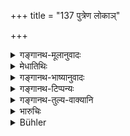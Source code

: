 +++
title = "137 पुत्रेण लोकाञ्"

+++

<details><summary>गङ्गानथ-मूलानुवादः</summary>

Through the son one conquers the worlds, through the grandson he obtains immortality, and through the son’s grandson he attains the regions of the Sun.—(137)
</details>

<details><summary>मेधातिथिः</summary>

**पुत्रेण** जातेन तकृतेनोपकारेण **लोकान्** स्वर्गादीन् दश विशोकान् **जयति** प्राप्नोति । तत्रोत्पद्यत इति यावत् । एवं **पौत्रेणानन्त्यं** तेष्व् एव चिरन्तनकालम् अवस्थानं लभते । **पौत्रस्य पुत्रेण** **ब्रध्नस्य विष्टपम्** आदित्यलोकं **प्राप्नोति** । प्राकाश्यम् अश्नुते न केनचित् तमसा व्रियते ॥ ९.१३७ ॥
</details>

<details><summary>गङ्गानथ-भाष्यानुवादः</summary>

^(‘)*Through the son*’—when born,—*i.e*. through the help rendered by him—‘*one conquers*’—wins—‘*the worlds*’—the ten ‘sorrowless regions,’ Heaven and the rest’. That is he becomes bo rn in those regions.

Similarly ‘*through the grandson, he obtains immortality*’—*i-e*., long residence in those regions.

‘*Through the son’s grandson he attains the regions of the Sun*’—*i.e*.,
*he* becomes effulgent and is not be dimmed by any sort of
darkness.—(137)
</details>

<details><summary>गङ्गानथ-टिप्पन्यः</summary>

This verse is quoted in *Aparārka* (p. 103), which explains ‘*Bradhna*’ as the sun;—in *Vyavahāra-Balāmbhaṭṭī* (pp. 657 and 707);—in
*Vīramitrodaya* (Vyavahāra 199b);—and by Jīmūtavāhana (*Dāyabhāga*, p.
249).
</details>

<details><summary>गङ्गानथ-तुल्य-वाक्यानि</summary>

*Bodyayana* (2. 16.6).—‘“Through a son one conquers the worlds, through
a grandson one obtains immortality; and through the son’s grandson one ascends to the highest heaven”;—this has been declared in the Veda.’

*Vaśiṣṭha* (17.5).—‘Through a son one conquers the worlds; through a
grandson one obtains immortality; and through the son’s grandson one gains the world of the Sun.’

Do. (Vivādaratnākara, p. 585).—‘For one. who has a son, there are immortal regions; there is no higher region for one who has no son; childless persons are mere eaters.’

*Viṣṇu* (15.46).—‘Through a son one conquers the worlds; through a
grandson one obtains immortality; and through the son’s grandson one gains the world of the Sun.’

*Yājñavalkya* (1.78).—‘The worlds, immortality and heaven are attained
respectively through the son, the grandson and the great-grandson,’

*Śaṅkha-Likhita* (Vivādaratnākara, p. 584).—‘Agnihotra, the three Vedas,
Sacrifices with hundreds of sacrificial fees,—these are not equal even to the sixteenth part of the birth of the first-born son; for one who has secured sons and grandsons during his life-time and while he is still performing sacrifices without interruption, the heaven is always within grasp.’
</details>

<details><summary>भारुचिः</summary>

दौहित्रप्रशंसार्थः श्लोकः । कथम् । पौत्र एवायं दौहित्र इति कृत्वा स्तूयते मृतस्योपकारविशेषसंबन्धेन । कथम् । पुत्रिणो हि प्रमीताः पितृगणापन्नाः पितृवत् पूजार्हाः पुत्रपौत्रप्रपौत्रैर् विधिसामर्थ्याद् उपहृतस्य कव्यस्य प्रतिग्रहमात्रभोगाद् आ चतुर्थात् पुरुषात् संसारम् आपन्नाः तत्रासत इति । शास्त्रसामर्थ्याद् एतद् गम्यते । एवं हि पुत्रादिभिर् लोकादीञ् जयतीत्य् अयं संस्तव उपपद्यते । तथा च नामधेयनिर्वचनम् अत्र दर्शयति ॥ ९.१३७ ॥
</details>

<details><summary>Bühler</summary>

137	Through a son he conquers the worlds, through a son's son he obtains immortality, but through his son's grandson he gains the world of the sun.
</details>
